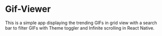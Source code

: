 # Gif-Viewer

This is a simple app displaying the trending GIFs in grid view with a search bar to filter GIFs with Theme toggler and Infinite scrolling in React Native.
